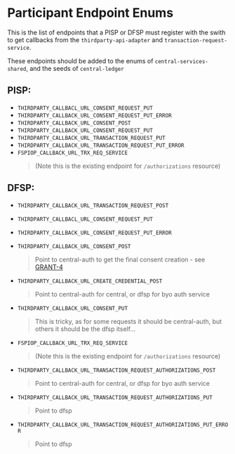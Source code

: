 # Participant Endpoint Enums

This is the list of endpoints that a PISP or DFSP must register with the swith to get callbacks from the `thirdparty-api-adapter` and `transaction-request-service`.

These endpoints should be added to the enums of `central-services-shared`, and the seeds of `central-ledger`

## PISP:

- `THIRDPARTY_CALLBACL_URL_CONSENT_REQUEST_PUT`
- `THIRDPARTY_CALLBACK_URL_CONSENT_REQUEST_PUT_ERROR`
- `THIRDPARTY_CALLBACK_URL_CONSENT_POST`
- `THIRDPARTY_CALLBACK_URL_CONSENT_REQUEST_PUT`
- `THIRDPARTY_CALLBACK_URL_TRANSACTION_REQUEST_PUT`
- `THIRDPARTY_CALLBACK_URL_TRANSACTION_REQUEST_PUT_ERROR`
- `FSPIOP_CALLBACK_URL_TRX_REQ_SERVICE` 
    > (Note this is the existing endpoint for `/authorizations` resource)

## DFSP:

- `THIRDPARTY_CALLBACK_URL_TRANSACTION_REQUEST_POST`
- `THIRDPARTY_CALLBACL_URL_CONSENT_REQUEST_PUT`
- `THIRDPARTY_CALLBACK_URL_CONSENT_REQUEST_PUT_ERROR`
- `THIRDPARTY_CALLBACK_URL_CONSENT_POST`
    > Point to central-auth to get the final consent creation - see [GRANT-4](https://github.com/mojaloop/pisp/tree/master/docs/linking#15-grant-consent)
- `THIRDPARTY_CALLBACK_URL_CREATE_CREDENTIAL_POST`
    > Point to central-auth for central, or dfsp for byo auth service
- `THIRDPARTY_CALLBACK_URL_CONSENT_PUT`
    > This is tricky, as for some requests it should be central-auth, but others it should be the dfsp itself...

- `FSPIOP_CALLBACK_URL_TRX_REQ_SERVICE` 
    > (Note this is the existing endpoint for `/authorizations` resource)
- `THIRDPARTY_CALLBACK_URL_TRANSACTION_REQUEST_AUTHORIZATIONS_POST`
    > Point to central-auth for central, or dfsp for byo auth service
- `THIRDPARTY_CALLBACK_URL_TRANSACTION_REQUEST_AUTHORIZATIONS_PUT`
    > Point to dfsp
- `THIRDPARTY_CALLBACK_URL_TRANSACTION_REQUEST_AUTHORIZATIONS_PUT_ERROR`
    > Point to dfsp
